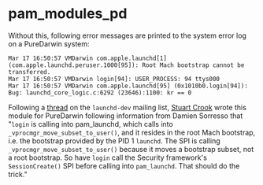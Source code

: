 # pam_modules_pd

Without this, following error messages are printed to the system error log on a PureDarwin system:

```
Mar 17 16:50:57 VMDarwin com.apple.launchd[1]  
(com.apple.launchd.peruser.1000[95]): Root Mach bootstrap cannot be  
transferred.
Mar 17 16:50:57 VMDarwin login[94]: USER_PROCESS: 94 ttys000
Mar 17 16:50:57 VMDarwin com.apple.launchd[95] (0x1010b0.login[94]):  
Bug: launchd_core_logic.c:6292 (23646):1100: kr == 0
```

Following a [thread](https://lists.macosforge.org/pipermail/launchd-dev/2009-March/000497.html) on the `launchd-dev` mailing list, [Stuart Crook](https://github.com/sjc) wrote this module for PureDarwin following information from Damien Sorresso that "`login` is calling into pam_launchd, which calls into `_vprocmgr_move_subset_to_user()`, and it resides in the root Mach bootstrap, i.e. the bootstrap provided by the PID 1 `launchd`. The SPI is calling `_vprocmgr_move_subset_to_user()` because it moves a bootstrap subset, not a root bootstrap. So have `login` call the Security framework's `SessionCreate()` SPI before calling into `pam_launchd`. That should do the trick."
